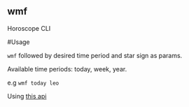 ## wmf

Horoscope CLI

#Usage

`wmf` followed by desired time period and star sign as params.

Available time periods: today, week, year.

e.g `wmf today leo`

Using [this api](https://github.com/tapasweni-pathak/Horoscope-API)

